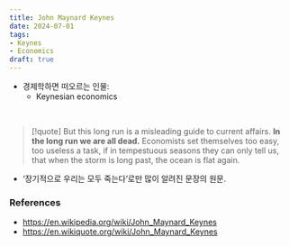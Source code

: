 ```yaml
---
title: John Maynard Keynes
date: 2024-07-01
tags:
- Keynes
- Economics
draft: true
---
```



- 경제학하면 떠오르는 인물:
    - Keynesian economics

<BR /> 

> [!quote] But this long run is a misleading guide to current affairs. **In the long run we are all dead.** Economists set themselves too easy, too useless a task, if in tempestuous seasons they can only tell us, that when the storm is long past, the ocean is flat again.
- ‘장기적으로 우리는 모두 죽는다’로만 많이 알려진 문장의 원문.


### References
- https://en.wikipedia.org/wiki/John_Maynard_Keynes
- https://en.wikiquote.org/wiki/John_Maynard_Keynes